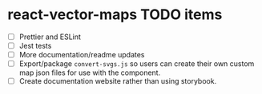 # react-vector-maps TODO items

* [ ] Prettier and ESLint
* [ ] Jest tests
* [ ] More documentation/readme updates
* [ ] Export/package `convert-svgs.js` so users can create their own custom map json files for use with the component.
* [ ] Create documentation website rather than using storybook.
